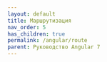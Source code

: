 ```yaml
---
layout: default
title: Маршрутизация
nav_order: 5
has_children: true
permalink: /angular/route
parent: Руководство Angular 7
---
```

